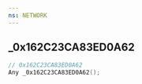 ```yaml
---
ns: NETWORK
---
```

## _0x162C23CA83ED0A62

```c
// 0x162C23CA83ED0A62
Any _0x162C23CA83ED0A62();
```

